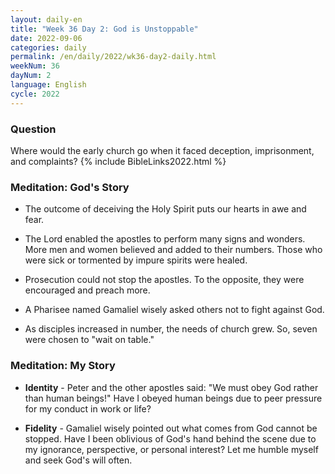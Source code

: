 ```yaml
---
layout: daily-en
title: "Week 36 Day 2: God is Unstoppable"
date: 2022-09-06
categories: daily
permalink: /en/daily/2022/wk36-day2-daily.html
weekNum: 36
dayNum: 2
language: English
cycle: 2022
---
```


### Question     
Where would the early church go when it faced deception, imprisonment, and complaints?
{% include BibleLinks2022.html %} 

### Meditation: God's Story   
+ The outcome of deceiving the Holy Spirit puts our hearts in awe and fear. 

+ The Lord enabled the apostles to perform many signs and wonders. More men and women believed and added to their numbers. Those who were sick or tormented by impure spirits were healed. 

+ Prosecution could not stop the apostles. To the opposite, they were encouraged and preach more. 

+ A Pharisee named Gamaliel wisely asked others not to fight against God. 

+ As disciples increased in number, the needs of church grew. So, seven were chosen to "wait on table." 

### Meditation: My Story   
+ **Identity** - Peter and the other apostles said: "We must obey God rather than human beings!" Have I obeyed human beings due to peer pressure for my conduct in work or life? 

+ **Fidelity** - Gamaliel wisely pointed out what comes from God cannot be stopped. Have I been oblivious of God's hand behind the scene due to my ignorance, perspective, or personal interest? Let me humble myself and seek God's will often. 
